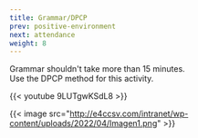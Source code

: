 ```yaml
---
title: Grammar/DPCP
prev: positive-environment
next: attendance
weight: 8
---
```


Grammar shouldn't take more than 15 minutes.\
Use the DPCP method for this activity.

{{< youtube 9LUTgwKSdL8 >}}

{{< image src="http://e4ccsv.com/intranet/wp-content/uploads/2022/04/Imagen1.png" >}}
